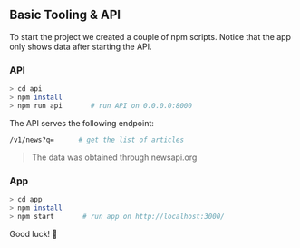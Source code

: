 ## Basic Tooling & API

To start the project we created a couple of npm scripts. Notice that the app only shows data after starting the API.

### API

```sh
> cd api
> npm install
> npm run api       # run API on 0.0.0.0:8000
```

The API serves the following endpoint:

```sh
/v1/news?q=      # get the list of articles
```

> The data was obtained through newsapi.org

### App

```sh
> cd app
> npm install
> npm start       # run app on http://localhost:3000/
```

Good luck! 🚀